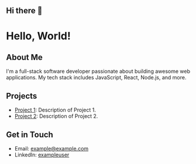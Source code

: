 ## Hi there 👋


# Hello, World!

## About Me
I'm a full-stack software developer passionate about building awesome web applications. My tech stack includes JavaScript, React, Node.js, and more.

## Projects
- [Project 1](link-to-project-1): Description of Project 1.
- [Project 2](link-to-project-2): Description of Project 2.

## Get in Touch
- Email: example@example.com
- LinkedIn: [exampleuser](https://www.linkedin.com/in/exampleuser/)

